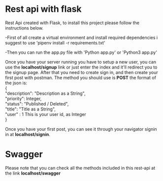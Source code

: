 <h1>Rest api with flask</h1>
<p>Rest Api created with Flask, to install this project please follow the instructions below.</p>
<p>-First of all create a virtual environment and install required dependencies i suggest to use 'pipenv install -r requirements.txt'</p>
<p>-Then you can run the app.py file with 'Python app.py' or 'Python3 app.py'</p>
<p>Once you have your server running you have to setup a new user, you can use the <strong>localhost/signup</strong> link or just enter the index and it'll redirect you to the signup page. After that you need to create sign in, and then create your first post with postman. The method you should use is <strong>POST</strong> the format of the json is:<br> 
        {<br>
           "description": "Description as a String",<br>
            "priority": Integer,<br>
            "status": "Published / Deleted",<br>
            "title": "Title as a String",<br>
            "user" : 1 This is your user id, as Integer<br>
        }</p>
<p>Once you have your first post, you can see it through your navigator signin in at <strong>localhost/signin</strong>.</p>
<h1>Swagger</h1>
<p>Please note that you can check all the methods included in this rest-api at the link <strong>localhost/swagger</strong></p>